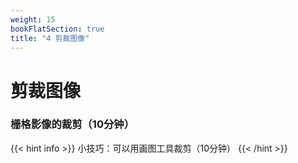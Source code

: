 ```yaml
---
weight: 15
bookFlatSection: true
title: "4 剪裁图像"
---
```


# 剪裁图像

### 栅格影像的裁剪（10分钟）

{{< hint info >}}
小技巧：可以用画图工具裁剪（10分钟）
{{< /hint >}}